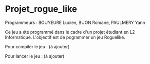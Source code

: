 # Projet_rogue_like

Programmeurs :
  BOUYEURE Lucien,
  BUON Romane,
  PAULMERY Yann
 
Ce jeu a été programmé dans le cadre d'un projet étudiant en L2 Informatique.
L'objectif est de pogrammer un jeu Roguelike.

Pour compiler le jeu :
(à ajouter)

Pour lancer le jeu :
(à ajouter)
